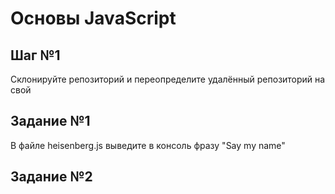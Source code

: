 # Основы JavaScript

## Шаг №1
Склонируйте репозиторий и переопределите удалённый репозиторий на свой

## Задание №1
В файле heisenberg.js выведите в консоль фразу "Say my name"

## Задание №2
